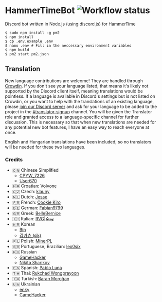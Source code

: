 # HammerTimeBot ![Workflow status](https://github.com/DJDavid98/HammerTimeBot/workflows/Build/badge.svg) <a title="Crowdin" target="_blank" href="https://crowdin.com/project/hammertimebot"><img src="https://badges.crowdin.net/hammertimebot/localized.svg" alt=""></a></h1>

Discord bot written in Node.js (using [discord.js](https://www.npmjs.com/package/discord.js)) for [HammerTime]

[HammerTime]: https://github.com/DJDavid98/HammerTime

```
$ sudo npm install -g pm2
$ npm install
$ cp .env.example .env
$ nano .env # Fill in the neccessary environment variables
$ npm build
$ pm2 start pm2.json
```

## Translation

New language contributions are welcome! They are handled through [Crowdin]. If you don't see your language listed, that
means it's likely not supported by the Discord client itself, meaning translations would be pointless. If a language is
available in Discord's settings but is not listed on Crowdin, or you want to help with the translations of an existing
language, please [join our Discord server] and ask for your language to be added to the project in
the [#translator-signup] channel. You will be given the Translator role and granted access to a language-specific
channel for further discussion. This is necessary so that when new translations are needed for any potential new bot
features, I have an easy way to reach everyone at once.

[crowdin]: https://crowdin.com/project/hammertimebot

[join our discord server]: https://hammertime.cyou/discord

[#translator-signup]: https://discord.com/channels/952258283882819595/952292965211074650

English and Hungarian translations have been included, so no translators will be needed for these two languages.

### Credits

- 🇨🇳 Chinese Simplified
  - [CPYW_7226](https://crowdin.com/profile/CPYW_7226)
  - [User670](https://crowdin.com/profile/User670)
- 🇭🇷 Croatian: [Volvone](https://github.com/volvone)
- 🇨🇿 Czech: [klauny](https://crowdin.com/profile/klauny)
- 🇳🇱 Dutch: [Jesse](https://crowdin.com/profile/Jessuh)
- 🇫🇷 French: [Cookie Kiro](https://crowdin.com/profile/Cookikui)
- 🇩🇪 German: [Fabian9799](https://crowdin.com/profile/Fabian9799)
- 🇬🇷 Greek: [BelleBernice](https://crowdin.com/profile/BelleBernice)
- 🇮🇹 Italian: [RVG|𝓵𝓸𝓻𝔂](https://top.gg/bot/1076200668810985634)
- 🇰🇷 Korean
  - [Bin](https://crowdin.com/profile/cheesepickle12345678)
  - [김카츄 (sjk)](https://github.com/sjkim04)
- 🇵🇱 Polish: [MinerPL](https://crowdin.com/profile/MinerPL)
- 🇧🇷 Portuguese, Brazilian: [leo0six](https://crowdin.com/profile/leo0six)
- 🇷🇺 Russian
  - [GameHacker](https://crowdin.com/profile/GameHacker)
  - [Nikita Sharikov](https://crowdin.com/profile/Aligatoor)
- 🇪🇸 Spanish: [Pablo Luna](https://crowdin.com/profile/shaulyareaj)
- 🇹🇭 Thai: [Rukchad Wongprayoon](https://crowdin.com/profile/unpredictable)
- 🇹🇷 Turkish: [Baran Moroğan](https://crowdin.com/profile/okunamayanad)
- 🇺🇦 Ukrainian
  - [enky](https://crowdin.com/profile/enky)
  - [GameHacker](https://crowdin.com/profile/GameHacker)
